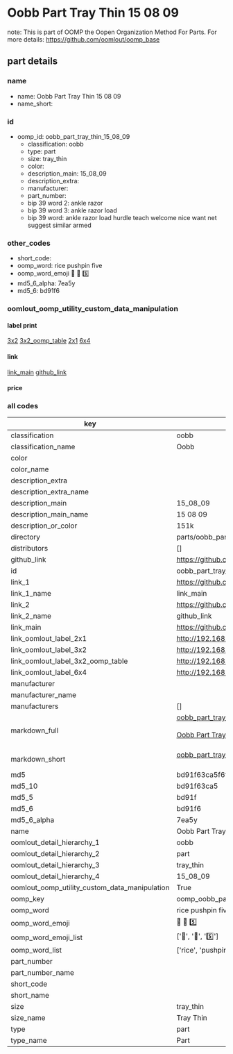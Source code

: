 # Oobb Part Tray Thin 15 08 09  

note: This is part of OOMP the Oopen Organization Method For Parts. For more details: https://github.com/oomlout/oomp_base

##  part details





### name
* name: Oobb Part Tray Thin 15 08 09
* name_short: 
### id
* oomp_id: oobb_part_tray_thin_15_08_09
  * classification: oobb
  * type: part
  * size: tray_thin
  * color: 
  * description_main: 15_08_09
  * description_extra: 
  * manufacturer: 
  * part_number: 
  * bip 39 word 2: ankle razor
  * bip 39 word 3: ankle razor load
  * bip 39 word: ankle razor load hurdle teach welcome nice want net suggest similar armed

### other_codes
* short_code: 
* oomp_word: rice pushpin five
* oomp_word_emoji :rice: :pushpin: :five:
* md5_6_alpha: 7ea5y
* md5_6: bd91f6






### oomlout_oomp_utility_custom_data_manipulation
#### label print
[3x2](http://192.168.1.245:1112/?label=oomp%207ea5y)
[3x2_oomp_table](http://192.168.1.107:1112/?label=oomp%207ea5y)
[2x1](http://192.168.1.242:1112/?label=oomp%207ea5y)
[6x4](http://192.168.1.55:1112/?label=oomp%207ea5y)    

#### link

[link_main](https://github.com/oomlout/oomlout_oomp_current_version_messy/tree/main/parts/oobb_part_tray_thin_15_08_09) [github_link](https://github.com/oomlout/oomlout_oomp_part_src/tree/main/parts/oobb_part_tray_thin_15_08_09)                             

#### price







### all codes 
| key | value |  
| --- | --- |  
| classification | oobb |  
| classification_name | Oobb |  
| color |  |  
| color_name |  |  
| description_extra |  |  
| description_extra_name |  |  
| description_main | 15_08_09 |  
| description_main_name | 15 08 09 |  
| description_or_color | 151k |  
| directory | parts/oobb_part_tray_thin_15_08_09 |  
| distributors | [] |  
| github_link | https://github.com/oomlout/oomlout_oomp_part_src/tree/main/parts/oobb_part_tray_thin_15_08_09 |  
| id | oobb_part_tray_thin_15_08_09 |  
| link_1 | https://github.com/oomlout/oomlout_oomp_current_version_messy/tree/main/parts/oobb_part_tray_thin_15_08_09 |  
| link_1_name | link_main |  
| link_2 | https://github.com/oomlout/oomlout_oomp_part_src/tree/main/parts/oobb_part_tray_thin_15_08_09 |  
| link_2_name | github_link |  
| link_main | https://github.com/oomlout/oomlout_oomp_current_version_messy/tree/main/parts/oobb_part_tray_thin_15_08_09 |  
| link_oomlout_label_2x1 | http://192.168.1.242:1112/?label=oomp%207ea5y |  
| link_oomlout_label_3x2 | http://192.168.1.245:1112/?label=oomp%207ea5y |  
| link_oomlout_label_3x2_oomp_table | http://192.168.1.107:1112/?label=oomp%207ea5y |  
| link_oomlout_label_6x4 | http://192.168.1.55:1112/?label=oomp%207ea5y |  
| manufacturer |  |  
| manufacturer_name |  |  
| manufacturers | [] |  
| markdown_full | [oobb_part_tray_thin_15_08_09](https://github.com/oomlout/oomlout_oomp_current_version_messy/tree/main/parts/oobb_part_tray_thin_15_08_09)<br>[](https://github.com/oomlout/oomlout_oomp_current_version_messy/tree/main/parts/oobb_part_tray_thin_15_08_09)<br>[Oobb Part Tray Thin 15 08 09](https://github.com/oomlout/oomlout_oomp_current_version_messy/tree/main/parts/oobb_part_tray_thin_15_08_09)<br><br> |  
| markdown_short | [oobb_part_tray_thin_15_08_09](https://github.com/oomlout/oomlout_oomp_current_version_messy/tree/main/parts/oobb_part_tray_thin_15_08_09)<br><br> |  
| md5 | bd91f63ca5f6f2afe56f46f905eca849 |  
| md5_10 | bd91f63ca5 |  
| md5_5 | bd91f |  
| md5_6 | bd91f6 |  
| md5_6_alpha | 7ea5y |  
| name | Oobb Part Tray Thin 15 08 09 |  
| oomlout_detail_hierarchy_1 | oobb |  
| oomlout_detail_hierarchy_2 | part |  
| oomlout_detail_hierarchy_3 | tray_thin |  
| oomlout_detail_hierarchy_4 | 15_08_09 |  
| oomlout_oomp_utility_custom_data_manipulation | True |  
| oomp_key | oomp_oobb_part_tray_thin_15_08_09 |  
| oomp_word | rice pushpin five |  
| oomp_word_emoji | :rice: :pushpin: :five: |  
| oomp_word_emoji_list | [':rice:', ':pushpin:', ':five:'] |  
| oomp_word_list | ['rice', 'pushpin', 'five'] |  
| part_number |  |  
| part_number_name |  |  
| short_code |  |  
| short_name |  |  
| size | tray_thin |  
| size_name | Tray Thin |  
| type | part |  
| type_name | Part |  
